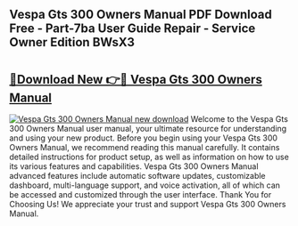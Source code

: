 ## Vespa Gts 300 Owners Manual PDF Download Free - Part-7ba User Guide Repair - Service Owner Edition BWsX3

# <h2><a href="http://cf21785.oget.top/?id=Vespa+Gts+300+Owners+Manual">🔗Download New 👉🔴 Vespa Gts 300 Owners Manual</a></h2>

[![Vespa Gts 300 Owners Manual new download](https://i.imgur.com/5g1atiW.png)](http://cf21785.oget.top/?id=Vespa+Gts+300+Owners+Manual)
Welcome to the Vespa Gts 300 Owners Manual user manual, your ultimate resource for understanding and using your new product. Before you begin using your Vespa Gts 300 Owners Manual, we recommend reading this manual carefully. It contains detailed instructions for product setup, as well as information on how to use its various features and capabilities. Vespa Gts 300 Owners Manual advanced features include automatic software updates, customizable dashboard, multi-language support, and voice activation, all of which can be accessed and customized through the user interface. Thank You for Choosing Us! We appreciate your trust and support Vespa Gts 300 Owners Manual.
